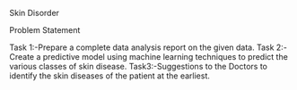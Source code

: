 Skin Disorder

Problem Statement

Task 1:-Prepare a complete data analysis report on the given data.
Task 2:-Create a predictive model using machine learning techniques to predict
the various classes of skin disease.
Task3:-Suggestions to the Doctors to identify the skin diseases of the patient at
the earliest.

